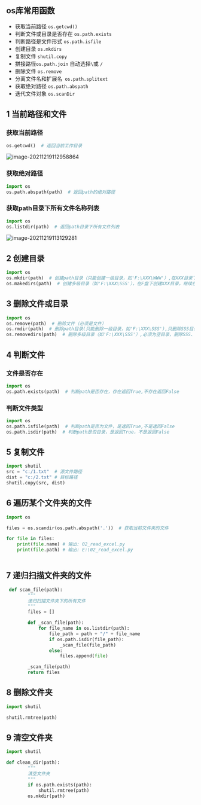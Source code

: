 ## os库常用函数

- 获取当前路径 `os.getcwd()`
- 判断文件或目录是否存在 `os.path.exists`
- 判断路径是文件形式 `os.path.isfile`
- 创建目录 `os.mkdirs`
- 复制文件 `shutil.copy`
- 拼接路径` os.path.join ` 自动选择` \ `或 `/`
- 删除文件 `os.remove`
- 分离文件名和扩展名` os.path.splitext`
- 获取绝对路径 `os.path.abspath`
- 迭代文件对象 `os.scanDir`




## 1 当前路径和文件


### 获取当前路径
```python
os.getcwd()  # 返回当前工作目录
```

![image-20211219112958864](https://markdown-1301532546.cos.ap-guangzhou.myqcloud.com/markdown/20211219121921.png)

### 获取绝对路径
```python
import os
os.path.abspath(path)  # 返回path的绝对路径
```


### 获取path目录下所有文件名称列表
```python
import os
os.listdir(path)  # 返回path目录下所有文件列表
```

![image-20211219113129281](https://markdown-1301532546.cos.ap-guangzhou.myqcloud.com/markdown/20211219121923.png)

## 2 创建目录

```python
import os
os.mkdir(path)  # 创建path目录（只能创建一级目录，如'F:\XXX\WWW'）,在XXX目录下创建WWW目录
os.makedirs(path)  # 创建多级目录（如'F:\XXX\SSS'），在F盘下创建XXX目录，继续在XXX目录下创建SSS目录
```



## 3 删除文件或目录

```python
import os
os.remove(path)  # 删除文件（必须是文件）
os.rmdir(path)  # 删除path目录(只能删除一级目录，如'F:\XXX\SSS'),只删除SSS目录
os.removedirs(path)  # 删除多级目录（如'F:\XXX\SSS'）,必须为空目录，删除SSS、FFF目录
```

##  4 判断文件

### 文件是否存在
```python
import os
os.path.exists(path)  # 判断path是否存在，存在返回True,不存在返回False
```
### 判断文件类型
```python
import os
os.path.isfile(path)  # 判断path是否为文件，是返回True,不是返回False
os.path.isdir(path)  # 判断path是否目录，是返回True，不是返回False
```

## 5 复制文件

```python
import shutil
src = "c:/1.txt"  # 源文件路径
dist = "c:/2.txt" # 目标路径
shutil.copy(src, dist)  
```

## 6 遍历某个文件夹的文件

```python
import os

files = os.scandir(os.path.abspath('.'))  # 获取当前文件夹的文件

for file in files:
	print(file.name) # 输出: 02_read_excel.py
	print(file.path) # 输出: E:\02_read_excel.py
	
```

## 7 递归扫描文件夹的文件
```python
 def scan_file(path):
        """
        递归扫描文件夹下的所有文件
        """
        files = []

        def _scan_file(path):
            for file_name in os.listdir(path):
                file_path = path + "/" + file_name
                if os.path.isdir(file_path):
                    _scan_file(file_path)
                else:
                    files.append(file)

        _scan_file(path)
        return files
```


## 8 删除文件夹
```python
import shutil

shutil.rmtree(path)
```

## 9 清空文件夹
```python
import shutil

def clean_dir(path):
		"""
		清空文件夹
		"""
		if os.path.exists(path):
		    shutil.rmtree(path)
		os.mkdir(path)
```

